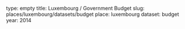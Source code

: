 type: empty
title: Luxembourg / Government Budget
slug: places/luxembourg/datasets/budget
place: luxembourg
dataset: budget
year: 2014
